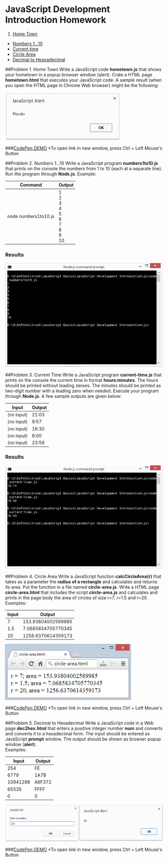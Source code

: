 # JavaScript Development Introduction Homework

1. [Home Town](#Problem1-home-town)
* [Numbers 1...10](#Problem2-numbers-1...10)
* [Current time](#Problem3-current-time)
* [Circle Area](#Problem4-circle-area)
* [Decimal to Heaxadecimal](#Problem5-decimal-to-hexadecimal)

##Problem 1. Home Town
Write a JavaScript code <strong>hometown.js</strong> that shows your hometown in a popup browser window (alert). Crate a HTML page <strong>hometown.html</strong> that executes your JavaScript code. A sample result (when you open the HTML page in Chrome Web browser) might be the following:

![alt tag](https://raw.githubusercontent.com/dgrigorov/SoftUni/master/JavaScript%20Basics/JavaScript%20Development%20Introduction/images/home-town.png)


###[CodePen DEMO](http://codepen.io/dgrigorov/pen/csGJL) 
*To open link in new window, press Ctrl + Left Mouse's Button
 

##Problem 2. Numbers 1...10
Write a JavaScript program <strong>numbers1to10.js</strong> that prints on the console the numbers from 1 to 10 (each at a separate line). Run the program through <strong>Node.js</strong>. Example:

| Command                      | Output                                                         |
| ---------------------------- | ---------------------------------------------------------------|
| node numbers1to10.js         | 1 <br> 2 <br> 3<br> 4<br> 5<br> 6<br> 7<br> 8<br> 9<br> 10     |


### Results

![alt tag](https://raw.githubusercontent.com/dgrigorov/SoftUni/master/JavaScript%20Basics/JavaScript%20Development%20Introduction/results/numbers1-10.JPG)
 

##Problem 3. Current Time
Write a JavaScript program <strong>current-time.js</strong> that prints on the console the current time in format <strong>hours:minutes</strong>. The hours should be printed without leading zeroes. The minutes should be printed as two-digit number with a leading zero when needed. Execute your program through <strong>Node.js</strong>. A few sample outputs are given below:

| Input       | Output    |
| ----------- | ----------|
| (no input)  | 21:03     |
| (no input)  | 9:57      |
| (no input)  | 16:30     |
| (no input)  | 6:00      |
| (no input)  | 23:59     |


### Results

![alt tag](https://raw.githubusercontent.com/dgrigorov/SoftUni/master/JavaScript%20Basics/JavaScript%20Development%20Introduction/results/current-time.JPG)

##Problem 4. Circle Area
Write a JavaScript function <strong>calcCircleArea(r)</strong> that takes as a parameter the <strong>radius of a rectangle</strong> and calculates and returns its area. Put the function in a file named <strong>circle-area.js</strong>. Write a HTML page <strong>circle-area.html</strong> that includes the script <strong>circle-area.js</strong> and calculates and prints in the page body the area of circles of size r=7, r=1.5 and r=20.<br> Examples:

| Input| Output                 |
| -----| -----------------------|
| 7    | 153.93804002589985     |
| 1.5  | 7.0685834705770345     |
| 20   | 1256.6370614359173     |

![alt tag](https://raw.githubusercontent.com/dgrigorov/SoftUni/master/JavaScript%20Basics/JavaScript%20Development%20Introduction/images/radius.png)


###[CodePen DEMO](http://codepen.io/dgrigorov/pen/Foymk) 
*To open link in new window, press Ctrl + Left Mouse's Button

##Problem 5. Decimal to Hexadecimal
Write a JavaScript code in a Web page <strong>dec2hex.html</strong> that enters a positive integer number <strong>num</strong> and converts and converts it to a hexadecimal form. The input should be entered as JavaScript <strong>prompt</strong> window. The output should be shown as browser popup window (<strong>alert</strong>). <br>Examples:

| Input     | Output    |
| ----------| ----------|
| 254       | FE        |
| 6779      | 1A7B      |
| 10941298  | A6F372    |
| 65535     | FFFF      |
| 0         | 0         |

![alt tag](https://raw.githubusercontent.com/dgrigorov/SoftUni/master/JavaScript%20Basics/JavaScript%20Development%20Introduction/images/dec-hexa.png)


###[CodePen DEMO](http://codepen.io/dgrigorov/pen/Lzepj) 
*To open link in new window, press Ctrl + Left Mouse's Button
